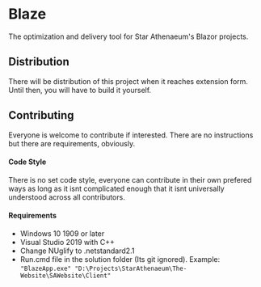 # Blaze
The optimization and delivery tool for Star Athenaeum's Blazor projects.
## Distribution
There will be distribution of this project when it reaches extension form. Until then, you will have to build it yourself.
## Contributing
Everyone is welcome to contribute if interested. There are no instructions but there are requirements, obviously.
#### Code Style
There is no set code style, everyone can contribute in their own prefered ways as long as it isnt complicated enough that it isnt universally understood across all contributors.
#### Requirements
- Windows 10 1909 or later
- Visual Studio 2019 with C++
- Change NUglify to .netstandard2.1
- Run.cmd file in the solution folder (Its git ignored). Example: ``` "BlazeApp.exe" "D:\Projects\StarAthenaeum\The-Website\SAWebsite\Client" ```
